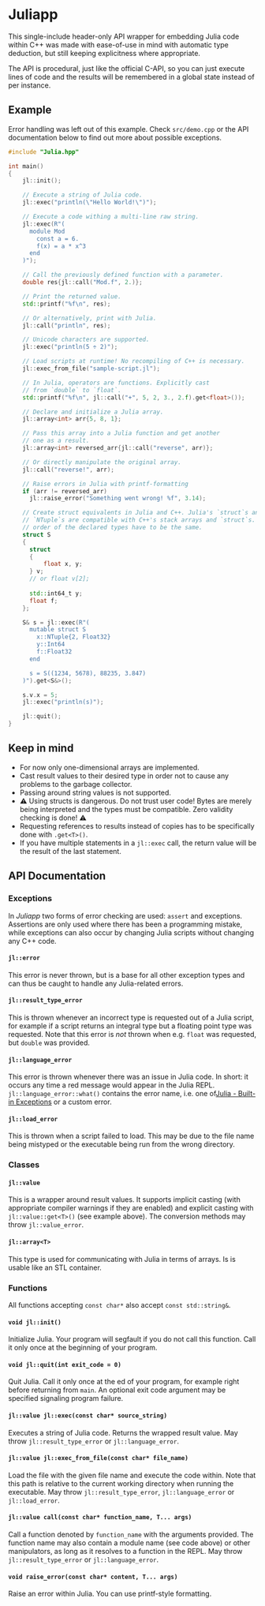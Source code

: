 # Juliapp

This single-include header-only API wrapper for embedding Julia code within C++ was made with ease-of-use in mind with automatic type deduction, but still keeping explicitness where appropriate.

The API is procedural, just like the official C-API, so you can just execute lines of code and the results will be remembered in a global state instead of per instance.

## Example

Error handling was left out of this example. Check `src/demo.cpp` or the API documentation below to find out more about possible exceptions.

```cpp
#include "Julia.hpp"

int main()
{
    jl::init();

    // Execute a string of Julia code.
    jl::exec("println(\"Hello World!\")");

    // Execute a code withing a multi-line raw string.
    jl::exec(R"(
      module Mod
        const a = 6.
        f(x) = a * x^3
      end
    )");

    // Call the previously defined function with a parameter.
    double res{jl::call("Mod.f", 2.)};

    // Print the returned value.
    std::printf("%f\n", res);

    // Or alternatively, print with Julia.
    jl::call("println", res);

    // Unicode characters are supported.
    jl::exec("println(5 ÷ 2)");

    // Load scripts at runtime! No recompiling of C++ is necessary.
    jl::exec_from_file("sample-script.jl");

    // In Julia, operators are functions. Explicitly cast
    // from `double` to `float`. 
    std::printf("%f\n", jl::call("+", 5, 2, 3., 2.f).get<float>());

    // Declare and initialize a Julia array.
    jl::array<int> arr{5, 8, 1};

    // Pass this array into a Julia function and get another
    // one as a result.
    jl::array<int> reversed_arr{jl::call("reverse", arr)};

    // Or directly manipulate the original array.
    jl::call("reverse!", arr);

    // Raise errors in Julia with printf-formatting
    if (arr != reversed_arr)
      jl::raise_error("Something went wrong! %f", 3.14);

    // Create struct equivalents in Julia and C++. Julia's `struct`s and
    // `NTuple`s are compatible with C++'s stack arrays and `struct`s. The
    // order of the declared types have to be the same.
    struct S
    {
      struct
      {
          float x, y;
      } v;
      // or float v[2];
      
      std::int64_t y;
      float f;
    };

    S& s = jl::exec(R"(
      mutable struct S
        x::NTuple{2, Float32}
        y::Int64
        f::Float32
      end

      s = S((1234, 5678), 88235, 3.847)
    )").get<S&>();

    s.v.x = 5;
    jl::exec("println(s)");

    jl::quit();
}
```
## Keep in mind

* For now only one-dimensional arrays are implemented.
* Cast result values to their desired type in order not to cause any problems to the garbage collector.
* Passing around string values is not supported.
* :warning: Using structs is dangerous. Do not trust user code! Bytes are merely being interpreted and the types must be compatible. Zero validity checking is done! :warning:
* Requesting references to results instead of copies has to be specifically done with `.get<T>()`.
* If you have multiple statements in a `jl::exec` call, the return value will be the result of the last statement.

## API Documentation

### Exceptions

In *Juliapp* two forms of error checking are used: `assert` and exceptions. Assertions are only used where there has been a programming mistake, while exceptions can also occur by changing Julia scripts without changing any C++ code.

#### `jl::error`
This error is never thrown, but is a base for all other exception types and can thus be caught to handle any Julia-related errors.

#### `jl::result_type_error` 
This is thrown whenever an incorrect type is requested out of a Julia script, for example if a script returns an integral type but a floating point type was requested. Note that this error is *not* thrown when e.g. `float` was requested, but `double` was provided.

#### `jl::language_error`
This error is thrown whenever there was an issue in Julia code. In short: it occurs any time a red message would appear in the Julia REPL. `jl::language_error::what()` contains the error name, i.e. one of[Julia - Built-in Exceptions](https://docs.julialang.org/en/stable/manual/control-flow/#Built-in-Exceptions-1) or a custom error.

#### `jl::load_error`
This is thrown when a script failed to load. This may be due to the file name being mistyped or the executable being run from the wrong directory.

### Classes

#### `jl::value`
This is a wrapper around result values. It supports implicit casting (with appropriate compiler warnings if they are enabled) and explicit casting with `jl::value::get<T>()` (see example above). The conversion methods may throw `jl::value_error`.

#### `jl::array<T>`
This type is used for communicating with Julia in terms of arrays. Is is usable like an STL container.

### Functions
All functions accepting `const char*` also accept `const std::string&`.

#### `void jl::init()`
Initialize Julia. Your program will segfault if you do not call this function. Call it only once at the beginning of your program.

#### `void jl::quit(int exit_code = 0)`
Quit Julia. Call it only once at the ed of your program, for example right before returning from `main`. An optional exit code argument may be specified signaling program failure.

#### `jl::value jl::exec(const char* source_string)`
Executes a string of Julia code. Returns the wrapped result value. May throw `jl::result_type_error` or `jl::language_error`.

#### `jl::value jl::exec_from_file(const char* file_name)`
Load the file with the given file name and execute the code within. Note that this path is relative to the current working directory when running the executable. May throw `jl::result_type_error`, `jl::language_error` or `jl::load_error`.

#### `jl::value call(const char* function_name, T... args)`
Call a function denoted by `function_name` with the arguments provided. The function name may also contain a module name (see code above) or other manipulators, as long as it resolves to a function in the REPL. May throw `jl::result_type_error` or `jl::language_error`.

#### `void raise_error(const char* content, T... args)`
Raise an error within Julia. You can use printf-style formatting.
